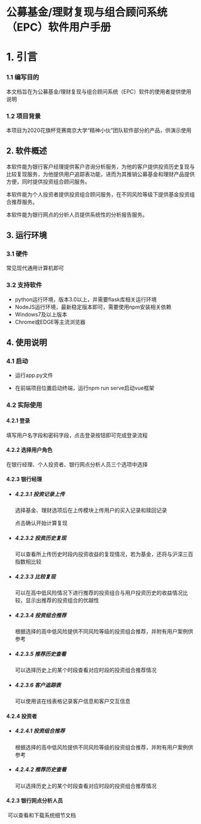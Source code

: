 # 公募基金/理财复现与组合顾问系统（EPC）软件用户手册

# 1. 引言

### 1.1 编写目的

本文档旨在为公募基金/理财复现与组合顾问系统（EPC）软件的使用者提供使用说明

### 1.2 项目背景

本项目为2020花旗杯竞赛南京大学“精神小伙”团队软件部分的产品，供演示使用

## 2. 软件概述

本软件能为银行客户经理提供客户咨询分析服务，为他的客户提供投资历史复现与比较复现服务，为他提供用户追踪表功能，进而为其推销公募基金和理财产品提供方便，同时提供投资组合顾问服务。

本软件能为个人投资者提供投资组合顾问服务，在不同风险等级下提供基金投资组合推荐服务。

本软件能为银行网点的分析人员提供系统性的分析报告服务。

## 3. 运行环境

### 3.1 硬件

常见现代通用计算机即可

### 3.2 支持软件

- python运行环境，版本3.0以上，并需要flask库相关运行环境
- NodeJS运行环境，最新稳定版本即可，需要使用npm安装相关依赖
- Windows7及以上版本
- Chrome或EDGE等主流浏览器

## 4. 使用说明

### 4.1 启动

- 运行app.py文件

- 在前端项目位置启动终端，运行npm run serve启动vue框架

### 4.2 实际使用

#### 4.2.1 登录

填写用户名字段和密码字段，点击登录按钮即可完成登录流程

#### 4.2.2 选择用户角色

在银行经理、个人投资者、银行网点分析人员三个选项中选择

#### 4.2.3 银行经理

- ##### 4.2.3.1 投资记录上传

  选择基金、理财选项后在上传模块上传用户的买入记录和赎回记录

  点击确认开始计算复现

- ##### 4.2.3.2 投资历史复现

  可以查看所上传历史时段内投资收益的复现情况，若为基金，还将与沪深三百指数相比较

- ##### 4.2.3.3 比较复现

  可以在高中低风险情况下进行推荐的投资组合与用户投资历史的收益情况比较，显示出推荐的投资组合的优越性
  
- ##### 4.2.3.4 投资组合推荐
  
  根据选择的高中低风险提供不同风险等级的投资组合推荐，并附有用户案例供参考
  
- ##### 4.2.3.5 推荐历史查看
  
  可以选择历史上的某个时段查看对应时段的投资组合推荐情况
  
- ##### 4.2.3.6 客户追踪表

  可以使用该在线表格记录客户信息和客户交互信息

#### 4.2.4 投资者

- ##### 4.2.4.1 投资组合推荐
  
  根据选择的高中低风险提供不同风险等级的投资组合推荐，并附有用户案例供参考
  
- ##### 4.2.4.2 推荐历史查看
  
  可以选择历史上的某个时段查看对应时段的投资组合推荐情况
  

#### 4.2.3 银行网点分析人员

​		可以查看和下载系统细节文档

